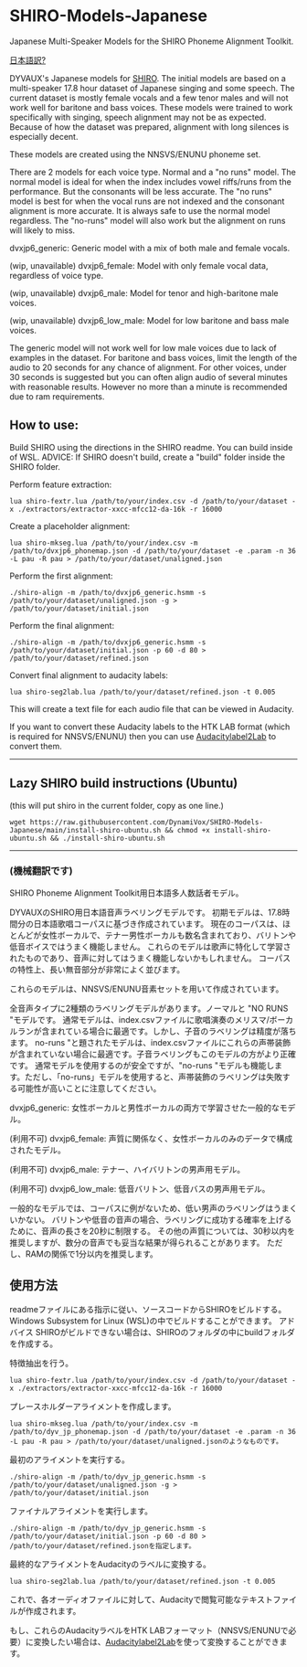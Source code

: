 # SHIRO-Models-Japanese
Japanese Multi-Speaker Models for the SHIRO Phoneme Alignment Toolkit.

[日本語訳?](#機械翻訳です)

DYVAUX's Japanese models for [SHIRO](https://github.com/Sleepwalking/SHIRO).
The initial models are based on a multi-speaker 17.8 hour dataset of Japanese singing and some speech.
The current dataset is mostly female vocals and a few tenor males and will not work well for baritone and bass voices.
These models were trained to work specifically with singing, speech alignment may not be as expected.
Because of how the dataset was prepared, alignment with long silences is especially decent.

These models are created using the NNSVS/ENUNU phoneme set.

There are 2 models for each voice type. Normal and a "no runs" model.
The normal model is ideal for when the index includes vowel riffs/runs from the performance. But the consonants will be less accurate.
The "no runs" model is best for when the vocal runs are not indexed and the consonant alignment is more accurate.
It is always safe to use the normal model regardless. The "no-runs" model will also work but the alignment on runs will likely to miss.

dvxjp6_generic: Generic model with a mix of both male and female vocals.

(wip, unavailable) dvxjp6_female: Model with only female vocal data, regardless of voice type.

(wip, unavailable) dvxjp6_male: Model for tenor and high-baritone male voices.

(wip, unavailable) dvxjp6_low_male: Model for low baritone and bass male voices.

The generic model will not work well for low male voices due to lack of examples in the dataset.
For baritone and bass voices, limit the length of the audio to 20 seconds for any chance of alignment.
For other voices, under 30 seconds is suggested but you can often align audio of several minutes with reasonable results.
However no more than a minute is recommended due to ram requirements.

## How to use:
Build SHIRO using the directions in the SHIRO readme. You can build inside of WSL.
ADVICE: If SHIRO doesn't build, create a "build" folder inside the SHIRO folder.

Perform feature extraction:
```
lua shiro-fextr.lua /path/to/your/index.csv -d /path/to/your/dataset -x ./extractors/extractor-xxcc-mfcc12-da-16k -r 16000
```

Create a placeholder alignment:
```
lua shiro-mkseg.lua /path/to/your/index.csv -m /path/to/dvxjp6_phonemap.json -d /path/to/your/dataset -e .param -n 36 -L pau -R pau > /path/to/your/dataset/unaligned.json
```

Perform the first alignment:
```
./shiro-align -m /path/to/dvxjp6_generic.hsmm -s /path/to/your/dataset/unaligned.json -g > /path/to/your/dataset/initial.json
```

Perform the final alignment:
```
./shiro-align -m /path/to/dvxjp6_generic.hsmm -s /path/to/your/dataset/initial.json -p 60 -d 80 > /path/to/your/dataset/refined.json
```

Convert final alignment to audacity labels:
```
lua shiro-seg2lab.lua /path/to/your/dataset/refined.json -t 0.005
```
This will create a text file for each audio file that can be viewed in Audacity.

If you want to convert these Audacity labels to the HTK LAB format (which is required for NNSVS/ENUNU) then you can use [Audacitylabel2Lab](https://github.com/oatsu-gh/oto2lab/tree/master/tool/ust2shiroindex) to convert them.
______
## Lazy SHIRO build instructions (Ubuntu)
(this will put shiro in the current folder, copy as one line.)
```
wget https://raw.githubusercontent.com/DynamiVox/SHIRO-Models-Japanese/main/install-shiro-ubuntu.sh && chmod +x install-shiro-ubuntu.sh && ./install-shiro-ubuntu.sh

```
______
### (機械翻訳です)

SHIRO Phoneme Alignment Toolkit用日本語多人数話者モデル。

DYVAUXのSHIRO用日本語音声ラベリングモデルです。
初期モデルは、17.8時間分の日本語歌唱コーパスに基づき作成されています。
現在のコーパスは、ほとんどが女性ボーカルで、テナー男性ボーカルも数名含まれており、バリトンや低音ボイスではうまく機能しません。
これらのモデルは歌声に特化して学習されたものであり、音声に対してはうまく機能しないかもしれません。
コーパスの特性上、長い無音部分が非常によく並びます。

これらのモデルは、NNSVS/ENUNU音素セットを用いて作成されています。

全音声タイプに2種類のラベリングモデルがあります。ノーマルと "NO RUNS "モデルです。
通常モデルは、index.csvファイルに歌唱演奏のメリスマ/ボーカルランが含まれている場合に最適です。しかし、子音のラベリングは精度が落ちます。
no-runs "と題されたモデルは、index.csvファイルにこれらの声帯装飾が含まれていない場合に最適です。子音ラベリングもこのモデルの方がより正確です。
通常モデルを使用するのが安全ですが、"no-runs "モデルも機能します。ただし、「no-runs」モデルを使用すると、声帯装飾のラベリングは失敗する可能性が高いことに注意してください。

dvxjp6_generic: 女性ボーカルと男性ボーカルの両方で学習させた一般的なモデル。

(利用不可) dvxjp6_female: 声質に関係なく、女性ボーカルのみのデータで構成されたモデル。

(利用不可) dvxjp6_male: テナー、ハイバリトンの男声用モデル。

(利用不可) dvxjp6_low_male: 低音バリトン、低音バスの男声用モデル。

一般的なモデルでは、コーパスに例がないため、低い男声のラベリングはうまくいかない。
バリトンや低音の音声の場合、ラベリングに成功する確率を上げるために、音声の長さを20秒に制限する。
その他の声質については、30秒以内を推奨しますが、数分の音声でも妥当な結果が得られることがあります。
ただし、RAMの関係で1分以内を推奨します。

## 使用方法
readmeファイルにある指示に従い、ソースコードからSHIROをビルドする。Windows Subsystem for Linux (WSL)の中でビルドすることができます。
アドバイス SHIROがビルドできない場合は、SHIROのフォルダの中にbuildフォルダを作成する。

特徴抽出を行う。
```
lua shiro-fextr.lua /path/to/your/index.csv -d /path/to/your/dataset -x ./extractors/extractor-xxcc-mfcc12-da-16k -r 16000
```

プレースホルダーアライメントを作成します。
```
lua shiro-mkseg.lua /path/to/your/index.csv -m /path/to/dyv_jp_phonemap.json -d /path/to/your/dataset -e .param -n 36 -L pau -R pau > /path/to/your/dataset/unaligned.jsonのようなものです。
```

最初のアライメントを実行する。
```
./shiro-align -m /path/to/dyv_jp_generic.hsmm -s /path/to/your/dataset/unaligned.json -g > /path/to/your/dataset/initial.json
```

ファイナルアライメントを実行します。
```
./shiro-align -m /path/to/dyv_jp_generic.hsmm -s /path/to/your/dataset/initial.json -p 60 -d 80 > /path/to/your/dataset/refined.jsonを指定します。
```

最終的なアライメントをAudacityのラベルに変換する。
```
lua shiro-seg2lab.lua /path/to/your/dataset/refined.json -t 0.005
```
これで、各オーディオファイルに対して、Audacityで閲覧可能なテキストファイルが作成されます。

もし、これらのAudacityラベルをHTK LABフォーマット（NNSVS/ENUNUで必要）に変換したい場合は、[Audacitylabel2Lab](https://github.com/oatsu-gh/oto2lab/tree/master/tool/ust2shiroindex)を使って変換することができます。
